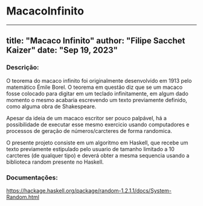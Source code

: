 # MacacoInfinito
---
title: "Macaco Infinito"
author: "Filipe Sacchet Kaizer"
date: "Sep 19, 2023"
---
### Descrição:
O teorema do macaco infinito foi originalmente desenvolvido em 1913 pelo matemático Émile Borel. O teorema em questão diz que se um macaco fosse colocado para digitar em um teclado infinitamente, em algum dado momento o mesmo acabaria escrevendo um texto previamente definido, como alguma obra de Shakespeare. 

Apesar da ideia de um macaco escritor ser pouco palpável, há a possibilidade de executar esse mesmo exercicio usando computadores e processos de geração de números/carcteres de forma randomica.  

O presente projeto consiste em um algoritmo em Haskell, que recebe um texto previamente estipulado pelo usuario de tamanho limitado a 10 carcteres (de qualquer tipo) e deverá obter
a mesma sequencia usando a biblioteca random presente no Haskell. 


















### Documentações: 
https://hackage.haskell.org/package/random-1.2.1.1/docs/System-Random.html

